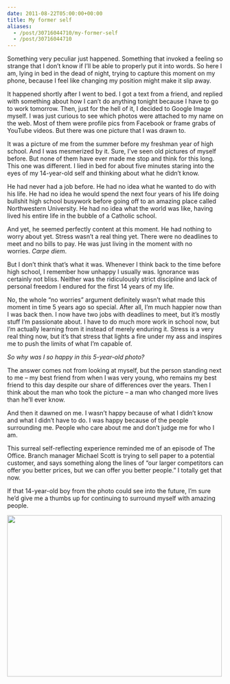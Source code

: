 ```yaml
---
date: 2011-08-22T05:00:00+00:00
title: My former self
aliases:
  - /post/30716044710/my-former-self
  - /post/30716044710
---
```


<p>Something very peculiar just happened. Something that invoked a feeling so strange that I don’t know if I’ll be able to properly put it into words. So here I am, lying in bed in the dead of night, trying to capture this moment on my phone, because I feel like changing my position might make it slip away.</p>&#13;
<p>It happened shortly after I went to bed. I got a text from a friend, and replied with something about how I can’t do anything tonight because I have to go to work tomorrow. Then, just for the hell of it, I decided to Google Image myself. I was just curious to see which photos were attached to my name on the web. Most of them were profile pics from Facebook or frame grabs of YouTube videos. But there was one picture that I was drawn to.</p>&#13;
<p>It was a picture of me from the summer before my freshman year of high school. And I was mesmerized by it. Sure, I’ve seen old pictures of myself before. But none of them have ever made me stop and think for this long. This one was different. I lied in bed for about five minutes staring into the eyes of my 14-year-old self and thinking about what he didn’t know.</p>&#13;
<p>He had never had a job before. He had no idea what he wanted to do with his life. He had no idea he would spend the next four years of his life doing bullshit high school busywork before going off to an amazing place called Northwestern University. He had no idea what the world was like, having lived his entire life in the bubble of a Catholic school.</p>&#13;
<p>And yet, he seemed perfectly content at this moment. He had nothing to worry about yet. Stress wasn’t a real thing yet. There were no deadlines to meet and no bills to pay. He was just living in the moment with no worries. <em>Carpe diem</em>.</p>&#13;
<p>But I don’t think that’s what it was. Whenever I think back to the time before high school, I remember how unhappy I usually was. Ignorance was certainly not bliss. Neither was the ridiculously strict discipline and lack of personal freedom I endured for the first 14 years of my life.</p>&#13;
<p>No, the whole “no worries” argument definitely wasn’t what made this moment in time 5 years ago so special. After all, I’m much happier now than I was back then. I now have two jobs with deadlines to meet, but it’s mostly stuff I’m passionate about. I have to do much more work in school now, but I’m actually learning from it instead of merely enduring it. Stress is a very real thing now, but it’s that stress that lights a fire under my ass and inspires me to push the limits of what I’m capable of.</p>&#13;
<p><em>So why was I so happy in this 5-year-old photo?</em></p>&#13;
<p>The answer comes not from looking at myself, but the person standing next to me – my best friend from when I was very young, who remains my best friend to this day despite our share of differences over the years. Then I think about the man who took the picture – a man who changed more lives than he’ll ever know.</p>&#13;
<p>And then it dawned on me. I wasn’t happy because of what I didn’t know and what I didn’t have to do. I was happy because of the people surrounding me. People who care about me and don’t judge me for who I am.</p>&#13;
<p>This surreal self-reflecting experience reminded me of an episode of The Office. Branch manager Michael Scott is trying to sell paper to a potential customer, and says something along the lines of “our larger competitors can offer you better prices, but we can offer you better people.” I totally get that now.</p>&#13;
<p>If that 14-year-old boy from the photo could see into the future, I’m sure he’d give me a thumbs up for continuing to surround myself with amazing people.</p>&#13;
<p><a href="http://i.imgur.com/xdUrI.jpg" target="_blank"><img height="375" src="http://i.imgur.com/xdUrI.jpg" width="500" /></a></p>
